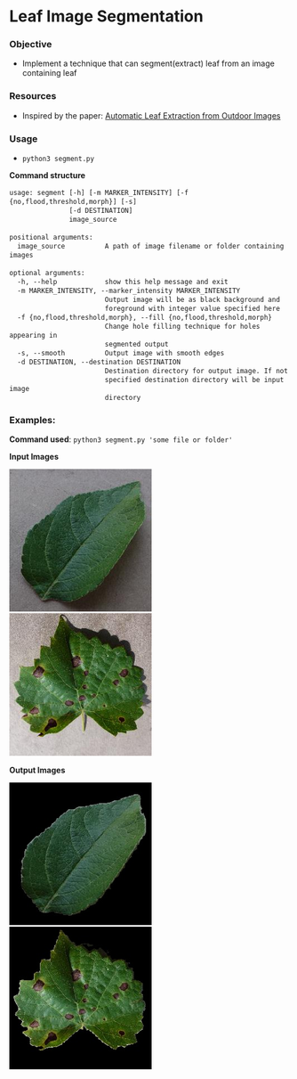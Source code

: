 # Leaf Image Segmentation

### Objective

- Implement a technique that can segment(extract) leaf from an image containing leaf

### Resources

- Inspired by the paper: [Automatic Leaf Extraction from Outdoor
Images ](https://arxiv.org/pdf/1709.06437.pdf)

### Usage

- `python3 segment.py`

 __Command structure__
```
usage: segment [-h] [-m MARKER_INTENSITY] [-f {no,flood,threshold,morph}] [-s]
               [-d DESTINATION]
               image_source

positional arguments:
  image_source          A path of image filename or folder containing images

optional arguments:
  -h, --help            show this help message and exit
  -m MARKER_INTENSITY, --marker_intensity MARKER_INTENSITY
                        Output image will be as black background and
                        foreground with integer value specified here
  -f {no,flood,threshold,morph}, --fill {no,flood,threshold,morph}
                        Change hole filling technique for holes appearing in
                        segmented output
  -s, --smooth          Output image with smooth edges
  -d DESTINATION, --destination DESTINATION
                        Destination directory for output image. If not
                        specified destination directory will be input image
                        directory

```

### Examples:

__Command used__: `python3 segment.py 'some file or folder'`

__Input Images__
        
![alt Healthy Apple Leaf](testing_files/apple_healthy.JPG) ![alt Apple Leaf with Black Rot](testing_files/apple_black_rot.JPG)

__Output Images__

![alt Segmented Healthy Apple Leaf](testing_files/apple_healthy_marked.JPG) ![alt Segmented Apple Leaf with Black Rot](testing_files/apple_black_rot_marked.JPG)
